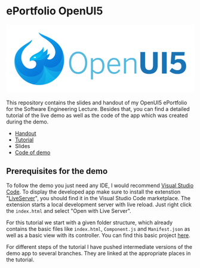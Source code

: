 # ePortfolio OpenUI5

![UI5 Logo](img/UI5_logo.png)

This repository contains the slides and handout of my OpenUI5 ePortfolio for the Software Engineering Lecture.
Besides that, you can find a detailed tutorial of the live demo as well as the code of the app which was created during the demo.

- [Handout](Handout.md)
- [Tutorial](Tutorial.md)
- Slides
- [Code of demo](demo/End_of_Tutorial/webapp)

## Prerequisites for the demo

To follow the demo you just need any IDE, I would recommend [Visual Studio Code](https://code.visualstudio.com/).
To display the developed app make sure to install the extenstion "[LiveServer](https://marketplace.visualstudio.com/items?itemName=ritwickdey.LiveServer)", you should find it in the Visual Studio Code marketplace. The extension starts a local development server with live reload.
Just right click the ```index.html``` and select "Open with Live Server".

For this tutorial we start with a given folder structure, which already contains the basic files like ```index.html```, ```Component.js``` and ```Manifest.json``` as well as a basic view with its controller. You can find this basic project [here](demo/Start_of_Tutorial/webapp).

For different steps of the tutorial I have pushed intermediate versions of the demo app to several branches. They are linked at the appropriate places in the tutorial.

